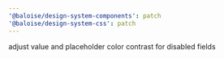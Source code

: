 ```yaml
---
'@baloise/design-system-components': patch
'@baloise/design-system-css': patch
---
```


adjust value and placeholder color contrast for disabled fields

